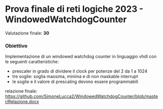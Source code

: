 # Prova finale di reti logiche 2023 - WindowedWatchdogCounter

Valutazione finale: **30** 

### Obiettivo 
Implementazione di un windowed watchdog counter in linguaggio vhdl con le seguenti caratteristiche:
- prescaler in grado di dividere il clock per potenze del 2 da 1 a 1024
- tre soglie: soglia massima, minima e di non maskable interrupt
- le soglie e il valore di prescaling devono essere programmabili

relazione finale: https://github.com/SimoneLucca2/WindowedWatchdogCounter/blob/master/Relazione.docx
